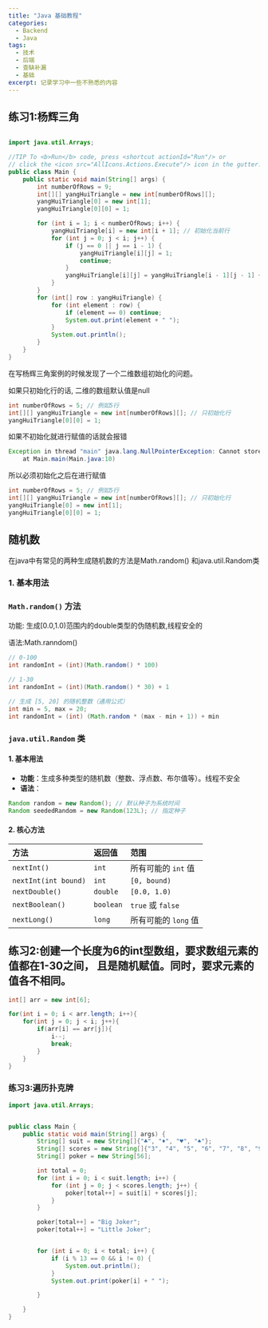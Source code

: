 ```yaml
---
title: "Java 基础教程"
categories: 
  - Backend
  - Java
tags:
  - 技术
  - 后端
  - 查缺补漏
  - 基础
excerpt: 记录学习中一些不熟悉的内容
---
```


## 练习1:杨辉三角

```java

import java.util.Arrays;

//TIP To <b>Run</b> code, press <shortcut actionId="Run"/> or
// click the <icon src="AllIcons.Actions.Execute"/> icon in the gutter.
public class Main {
    public static void main(String[] args) {
        int numberOfRows = 9;
        int[][] yangHuiTriangle = new int[numberOfRows][];
        yangHuiTriangle[0] = new int[1];
        yangHuiTriangle[0][0] = 1;

        for (int i = 1; i < numberOfRows; i++) {
            yangHuiTriangle[i] = new int[i + 1]; // 初始化当前行
            for (int j = 0; j < i; j++) {
                if (j == 0 || j == i - 1) {
                    yangHuiTriangle[i][j] = 1;
                    continue;
                }
                yangHuiTriangle[i][j] = yangHuiTriangle[i - 1][j - 1] + yangHuiTriangle[i - 1][j];
            }
        }
        for (int[] row : yangHuiTriangle) {
            for (int element : row) {
                if (element == 0) continue;
                System.out.print(element + " ");
            }
            System.out.println();
        }
    }
}

```

在写杨辉三角案例的时候发现了一个二维数组初始化的问题。

如果只初始化行的话, 二维的数组默认值是null

```java
int numberOfRows = 5; // 例如5行
int[][] yangHuiTriangle = new int[numberOfRows][]; // 只初始化行
yangHuiTriangle[0][0] = 1;
```

如果不初始化就进行赋值的话就会报错

```java
Exception in thread "main" java.lang.NullPointerException: Cannot store to int array because "yangHuiTriangle[0]" is null
	at Main.main(Main.java:10)
```

所以必须初始化之后在进行赋值

```java
int numberOfRows = 5; // 例如5行
int[][] yangHuiTriangle = new int[numberOfRows][]; // 只初始化行
yangHuiTriangle[0] = new int[1];
yangHuiTriangle[0][0] = 1;
```

## 随机数

在java中有常见的两种生成随机数的方法是Math.random() 和java.util.Random类

### 1. 基本用法

### `Math.random()` 方法

功能: 生成[0.0,1.0)范围内的double类型的伪随机数,线程安全的

语法:Math.ranndom()

```java
// 0-100
int randomInt = (int)(Math.random() * 100)
    
// 1-30
int randomInt = (int)(Math.random() * 30) + 1

// 生成 [5, 20] 的随机整数（通用公式）
int min = 5, max = 20;
int randomInt = (int) (Math.random * (max - min + 1)) + min
```

### `java.util.Random` 类

#### 1. 基本用法

- **功能**：生成多种类型的随机数（整数、浮点数、布尔值等）。线程不安全
- **语法**：

```java
Random random = new Random(); // 默认种子为系统时间
Random seededRandom = new Random(123L); // 指定种子
```

#### 2. 核心方法

| 方法                 | 返回值    | 范围                 |
| :------------------- | :-------- | :------------------- |
| `nextInt()`          | `int`     | 所有可能的 `int` 值  |
| `nextInt(int bound)` | `int`     | `[0, bound)`         |
| `nextDouble()`       | `double`  | `[0.0, 1.0)`         |
| `nextBoolean()`      | `boolean` | `true` 或 `false`    |
| `nextLong()`         | `long`    | 所有可能的 `long` 值 |

## 练习2:创建一个长度为6的int型数组，要求数组元素的值都在1-30之间， 且是随机赋值。同时，要求元素的值各不相同。

```java
int[] arr = new int[6];

for(int i = 0; i < arr.length; i++){
    for(int j = 0; j < i; j++){
        if(arr[i] == arr[j]){
            i--;
            break;
        }
    }
}
```

### 练习3:遍历扑克牌 

```java
import java.util.Arrays;


public class Main {
    public static void main(String[] args) {
        String[] suit = new String[]{"♣", "♦", "♥", "♠"};
        String[] scores = new String[]{"3", "4", "5", "6", "7", "8", "9", "10", "J", "Q", "K", "A", "2"};
        String[] poker = new String[56];

        int total = 0;
        for (int i = 0; i < suit.length; i++) {
            for (int j = 0; j < scores.length; j++) {
                poker[total++] = suit[i] + scores[j];
            }
        }

        poker[total++] = "Big Joker";
        poker[total++] = "Little Joker";


        for (int i = 0; i < total; i++) {
            if (i % 13 == 0 && i != 0) {
                System.out.println();
            }
            System.out.print(poker[i] + " ");

        }

    }
}
```

